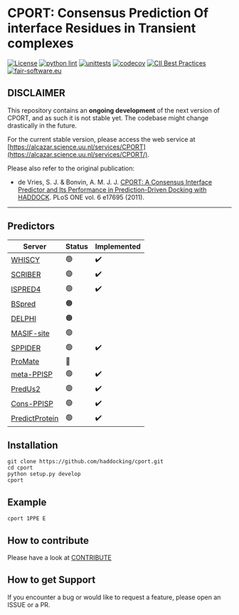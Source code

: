 # CPORT: Consensus Prediction Of interface Residues in Transient complexes

[![License](https://img.shields.io/badge/License-Apache_2.0-blue.svg)](https://opensource.org/licenses/Apache-2.0)
[![python lint](https://github.com/haddocking/cport/actions/workflows/lint.yml/badge.svg)](https://github.com/haddocking/cport/actions/workflows/lint.yml)
[![unittests](https://github.com/haddocking/cport/actions/workflows/unittests.yml/badge.svg)](https://github.com/haddocking/cport/actions/workflows/unittests.yml)
[![codecov](https://codecov.io/gh/haddocking/cport/branch/main/graph/badge.svg?token=18GQSVO3PF)](https://codecov.io/gh/haddocking/cport)
[![CII Best Practices](https://bestpractices.coreinfrastructure.org/projects/6074/badge)](https://bestpractices.coreinfrastructure.org/projects/6074)
[![fair-software.eu](https://img.shields.io/badge/fair--software.eu-%E2%97%8F%20%20%E2%97%8F%20%20%E2%97%8B%20%20%E2%97%8B%20%20%E2%97%8F-orange)](https://fair-software.eu)

## DISCLAIMER

This repository contains an **ongoing development** of the next version of CPORT, and as such it is not stable yet. The codebase might change drastically in the future.

For the current stable version, please access the web service at [https://alcazar.science.uu.nl/services/CPORT](https://alcazar.science.uu.nl/services/CPORT/).

Please also refer to the original publication:

- de Vries, S. J. & Bonvin, A. M. J. J. [CPORT: A Consensus Interface Predictor and Its Performance in Prediction-Driven Docking with HADDOCK](https://doi.org/10.1371/journal.pone.0017695). PLoS ONE vol. 6 e17695 (2011).

***

## Predictors

| Server | Status | Implemented |
|---|---|---|
| [WHISCY](https://wenmr.science.uu.nl/whiscy/) | 🟢 | ✔️ |
| [SCRIBER](http://biomine.cs.vcu.edu/servers/SCRIBER/) | 🟢 | ✔️ |
| [ISPRED4](https://ispred4.biocomp.unibo.it/ispred/default/index) | 🟢 | ✔️ |
| [BSpred](https://zhanggroup.org/BSpred/) | 🟠 |  |
| [DELPHI](https://delphi.csd.uwo.ca) | 🟠 |  |
| [MASIF-site](https://github.com/LPDI-EPFL/masif) | 🟢 |  |
| [SPPIDER](https://sppider.cchmc.org) | 🟢 | ✔️ |
| [ProMate](http://bioportal.weizmann.ac.il/promate/) | 🔴 |  |
| [meta-PPISP](https://pipe.rcc.fsu.edu/meta-ppisp.html) | 🟢 | ✔️ |
| [PredUs2](http://honig.c2b2.columbia.edu/predus) | 🟢 | ✔️ |
| [Cons-PPISP](https://pipe.rcc.fsu.edu/ppisp.html) | 🟢 | ✔️ |
| [PredictProtein](https://predictprotein.org) | 🟢 | ✔️ |

## Installation

```text
git clone https://github.com/haddocking/cport.git
cd cport
python setup.py develop
cport
```

## Example

```text
cport 1PPE E
```

## How to contribute

Please have a look at [CONTRIBUTE](CONTRIBUTE.md)

## How to get Support

If you encounter a bug or would like to request a feature, please open an ISSUE or a PR.
